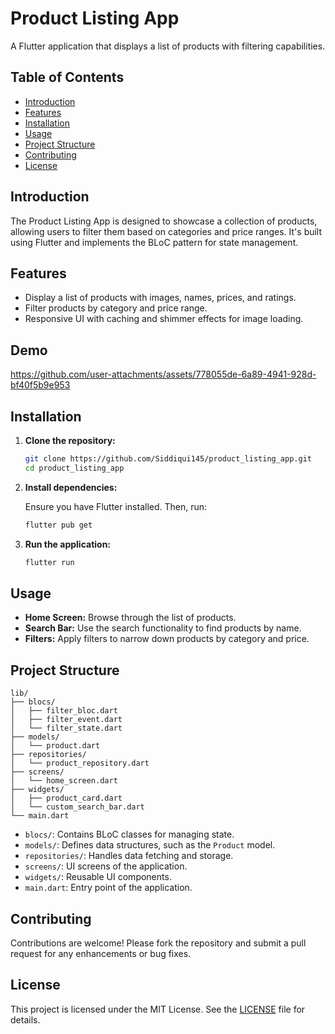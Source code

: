 # Product Listing App

A Flutter application that displays a list of products with filtering capabilities.

## Table of Contents

- [Introduction](#introduction)
- [Features](#features)
- [Installation](#installation)
- [Usage](#usage)
- [Project Structure](#project-structure)
- [Contributing](#contributing)
- [License](#license)

## Introduction

The Product Listing App is designed to showcase a collection of products, allowing users to filter them based on categories and price ranges. It's built using Flutter and implements the BLoC pattern for state management.

## Features

- Display a list of products with images, names, prices, and ratings.
- Filter products by category and price range.
- Responsive UI with caching and shimmer effects for image loading.

## Demo

https://github.com/user-attachments/assets/778055de-6a89-4941-928d-bf40f5b9e953

## Installation

1. **Clone the repository:**

   ```bash
   git clone https://github.com/Siddiqui145/product_listing_app.git
   cd product_listing_app
   ```

2. **Install dependencies:**

   Ensure you have Flutter installed. Then, run:

   ```bash
   flutter pub get
   ```

3. **Run the application:**

   ```bash
   flutter run
   ```

## Usage

- **Home Screen:** Browse through the list of products.
- **Search Bar:** Use the search functionality to find products by name.
- **Filters:** Apply filters to narrow down products by category and price.

## Project Structure

```plaintext
lib/
├── blocs/
│   ├── filter_bloc.dart
│   ├── filter_event.dart
│   └── filter_state.dart
├── models/
│   └── product.dart
├── repositories/
│   └── product_repository.dart
├── screens/
│   └── home_screen.dart
├── widgets/
│   ├── product_card.dart
│   └── custom_search_bar.dart
└── main.dart
```

- `blocs/`: Contains BLoC classes for managing state.
- `models/`: Defines data structures, such as the `Product` model.
- `repositories/`: Handles data fetching and storage.
- `screens/`: UI screens of the application.
- `widgets/`: Reusable UI components.
- `main.dart`: Entry point of the application.

## Contributing

Contributions are welcome! Please fork the repository and submit a pull request for any enhancements or bug fixes.

## License

This project is licensed under the MIT License. See the [LICENSE](LICENSE) file for details.
